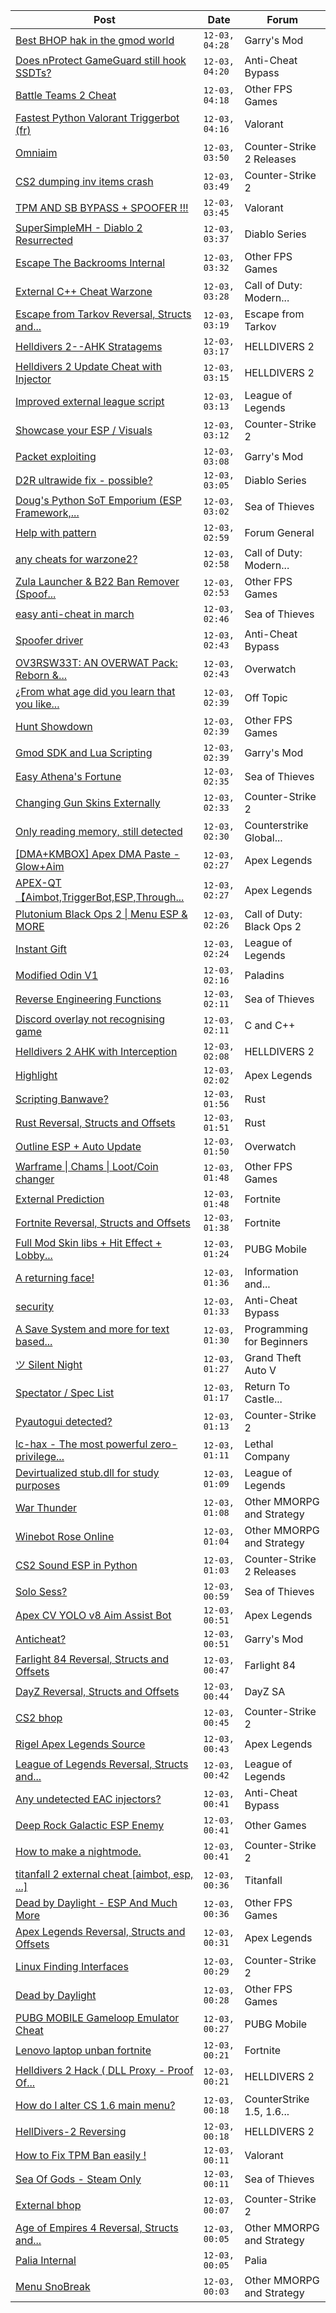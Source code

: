 |Post|Date|Forum|
|----|----|-----|
|[Best BHOP hak in the gmod world](https://www.unknowncheats.me/forum/garry-s-mod/626940-bhop-hak-gmod-world.html)|`12-03, 04:28`|Garry's Mod|
|[Does nProtect GameGuard still hook SSDTs?](https://www.unknowncheats.me/forum/anti-cheat-bypass/626939-nprotect-gameguard-hook-ssdts.html)|`12-03, 04:20`|Anti-Cheat Bypass|
|[Battle Teams 2 Cheat](https://www.unknowncheats.me/forum/other-fps-games/622789-battle-teams-2-cheat.html)|`12-03, 04:18`|Other FPS Games|
|[Fastest Python Valorant Triggerbot (fr)](https://www.unknowncheats.me/forum/valorant/612762-fastest-python-valorant-triggerbot-fr.html)|`12-03, 04:16`|Valorant|
|[Omniaim](https://www.unknowncheats.me/forum/counter-strike-2-releases/621358-omniaim.html)|`12-03, 03:50`|Counter-Strike 2 Releases|
|[CS2 dumping inv items crash](https://www.unknowncheats.me/forum/counter-strike-2-a/626610-cs2-dumping-inv-items-crash.html)|`12-03, 03:49`|Counter-Strike 2|
|[TPM AND SB BYPASS + SPOOFER !!!](https://www.unknowncheats.me/forum/valorant/623808-tpm-sb-bypass-spoofer.html)|`12-03, 03:45`|Valorant|
|[SuperSimpleMH - Diablo 2 Resurrected](https://www.unknowncheats.me/forum/diablo-series/596291-supersimplemh-diablo-2-resurrected.html)|`12-03, 03:37`|Diablo Series|
|[Escape The Backrooms Internal](https://www.unknowncheats.me/forum/other-fps-games/615556-escape-backrooms-internal.html)|`12-03, 03:32`|Other FPS Games|
|[External C++ Cheat Warzone](https://www.unknowncheats.me/forum/call-of-duty-modern-warfare-iii/626828-external-cheat-warzone.html)|`12-03, 03:28`|Call of Duty: Modern...|
|[Escape from Tarkov Reversal, Structs and...](https://www.unknowncheats.me/forum/escape-from-tarkov/226519-escape-tarkov-reversal-structs-offsets.html)|`12-03, 03:19`|Escape from Tarkov|
|[Helldivers 2--AHK Stratagems](https://www.unknowncheats.me/forum/helldivers-2-a/625227-helldivers-2-ahk-stratagems.html)|`12-03, 03:17`|HELLDIVERS 2|
|[Helldivers 2 Update Cheat with Injector](https://www.unknowncheats.me/forum/helldivers-2-a/626639-helldivers-2-update-cheat-injector.html)|`12-03, 03:15`|HELLDIVERS 2|
|[Improved external league script](https://www.unknowncheats.me/forum/league-of-legends/625738-improved-external-league-script.html)|`12-03, 03:13`|League of Legends|
|[Showcase your ESP / Visuals](https://www.unknowncheats.me/forum/counter-strike-2-a/605571-showcase-esp-visuals.html)|`12-03, 03:12`|Counter-Strike 2|
|[Packet exploiting](https://www.unknowncheats.me/forum/garry-s-mod/626707-packet-exploiting.html)|`12-03, 03:08`|Garry's Mod|
|[D2R ultrawide fix - possible?](https://www.unknowncheats.me/forum/diablo-series/626838-d2r-ultrawide-fix.html)|`12-03, 03:05`|Diablo Series|
|[Doug's Python SoT Emporium (ESP Framework,...](https://www.unknowncheats.me/forum/sea-of-thieves/453603-dougs-python-sot-emporium-esp-framework-offset-builder-sdk-mappings.html)|`12-03, 03:02`|Sea of Thieves|
|[Help with pattern](https://www.unknowncheats.me/forum/forum-general/626930-help-pattern.html)|`12-03, 02:59`|Forum General|
|[any cheats for warzone2?](https://www.unknowncheats.me/forum/call-of-duty-modern-warfare-iii/625943-cheats-warzone2.html)|`12-03, 02:58`|Call of Duty: Modern...|
|[Zula Launcher & B22 Ban Remover (Spoof...](https://www.unknowncheats.me/forum/other-fps-games/626637-zula-launcher-b22-ban-remover-spoof-methods.html)|`12-03, 02:53`|Other FPS Games|
|[easy anti-cheat in march](https://www.unknowncheats.me/forum/sea-of-thieves/626259-easy-anti-cheat-march.html)|`12-03, 02:46`|Sea of Thieves|
|[Spoofer driver](https://www.unknowncheats.me/forum/anti-cheat-bypass/403081-spoofer-driver.html)|`12-03, 02:43`|Anti-Cheat Bypass|
|[OV3RSW33T: AN OVERWAT Pack: Reborn &...](https://www.unknowncheats.me/forum/overwatch/603412-ov3rsw33t-overwat-pack-reborn-recoded.html)|`12-03, 02:43`|Overwatch|
|[¿From what age did you learn that you like...](https://www.unknowncheats.me/forum/off-topic/626713-age-learn-hacks.html)|`12-03, 02:39`|Off Topic|
|[Hunt Showdown](https://www.unknowncheats.me/forum/other-fps-games/350352-hunt-showdown.html)|`12-03, 02:39`|Other FPS Games|
|[Gmod SDK and Lua Scripting](https://www.unknowncheats.me/forum/garry-s-mod/626914-gmod-sdk-lua-scripting.html)|`12-03, 02:39`|Garry's Mod|
|[Easy Athena's Fortune](https://www.unknowncheats.me/forum/sea-of-thieves/624897-easy-athenas-fortune.html)|`12-03, 02:35`|Sea of Thieves|
|[Changing Gun Skins Externally](https://www.unknowncheats.me/forum/counter-strike-2-a/623135-changing-gun-skins-externally.html)|`12-03, 02:33`|Counter-Strike 2|
|[Only reading memory, still detected](https://www.unknowncheats.me/forum/counterstrike-global-offensive/129159-reading-memory-detected.html)|`12-03, 02:30`|Counterstrike Global...|
|[\[DMA+KMBOX\] Apex DMA Paste - Glow+Aim](https://www.unknowncheats.me/forum/apex-legends/622378-dma-kmbox-apex-dma-paste-glow-aim.html)|`12-03, 02:27`|Apex Legends|
|[APEX-QT【Aimbot,TriggerBot,ESP,Through...](https://www.unknowncheats.me/forum/apex-legends/610936-apex-qt-aimbot-triggerbot-esp-assistance-dma.html)|`12-03, 02:27`|Apex Legends|
|[Plutonium Black Ops 2 \| Menu ESP & MORE](https://www.unknowncheats.me/forum/call-of-duty-black-ops-2-a/466909-plutonium-black-ops-2-menu-esp.html)|`12-03, 02:26`|Call of Duty: Black Ops 2|
|[Instant Gift](https://www.unknowncheats.me/forum/league-of-legends/624258-instant-gift.html)|`12-03, 02:24`|League of Legends|
|[Modified Odin V1](https://www.unknowncheats.me/forum/paladins/585919-modified-odin-v1.html)|`12-03, 02:16`|Paladins|
|[Reverse Engineering Functions](https://www.unknowncheats.me/forum/sea-of-thieves/626823-reverse-engineering-functions.html)|`12-03, 02:11`|Sea of Thieves|
|[Discord overlay not recognising game](https://www.unknowncheats.me/forum/c-and-c-/626867-discord-overlay-recognising-game.html)|`12-03, 02:11`|C and C++|
|[Helldivers 2 AHK with Interception](https://www.unknowncheats.me/forum/helldivers-2-a/626461-helldivers-2-ahk-interception.html)|`12-03, 02:08`|HELLDIVERS 2|
|[Highlight](https://www.unknowncheats.me/forum/apex-legends/626821-highlight.html)|`12-03, 02:02`|Apex Legends|
|[Scripting Banwave?](https://www.unknowncheats.me/forum/rust/626923-scripting-banwave.html)|`12-03, 01:56`|Rust|
|[Rust Reversal, Structs and Offsets](https://www.unknowncheats.me/forum/rust/164256-rust-reversal-structs-offsets.html)|`12-03, 01:51`|Rust|
|[Outline ESP + Auto Update](https://www.unknowncheats.me/forum/overwatch/592937-outline-esp-auto-update.html)|`12-03, 01:50`|Overwatch|
|[Warframe \| Chams \| Loot/Coin changer](https://www.unknowncheats.me/forum/other-fps-games/600451-warframe-chams-loot-coin-changer.html)|`12-03, 01:48`|Other FPS Games|
|[External Prediction](https://www.unknowncheats.me/forum/fortnite/624698-external-prediction.html)|`12-03, 01:48`|Fortnite|
|[Fortnite Reversal, Structs and Offsets](https://www.unknowncheats.me/forum/fortnite/235061-fortnite-reversal-structs-offsets.html)|`12-03, 01:38`|Fortnite|
|[Full Mod Skin libs + Hit Effect + Lobby...](https://www.unknowncheats.me/forum/pubg-mobile/623873-mod-skin-libs-hit-effect-lobby-kill-msg-deadbox-v3-0-a.html)|`12-03, 01:24`|PUBG Mobile|
|[A returning face!](https://www.unknowncheats.me/forum/information-and-announcements/626849-returning.html)|`12-03, 01:36`|Information and...|
|[security](https://www.unknowncheats.me/forum/anti-cheat-bypass/626731-security.html)|`12-03, 01:33`|Anti-Cheat Bypass|
|[A Save System and more for text based...](https://www.unknowncheats.me/forum/programming-for-beginners/626865-save-system-text-based-adventure-game.html)|`12-03, 01:30`|Programming for Beginners|
|[ツ Silent Night](https://www.unknowncheats.me/forum/grand-theft-auto-v/604599-silent-night.html)|`12-03, 01:27`|Grand Theft Auto V|
|[Spectator / Spec List](https://www.unknowncheats.me/forum/return-to-castle-wolfenstein/614348-spectator-spec-list.html)|`12-03, 01:17`|Return To Castle...|
|[Pyautogui detected?](https://www.unknowncheats.me/forum/counter-strike-2-a/626918-pyautogui-detected.html)|`12-03, 01:13`|Counter-Strike 2|
|[lc-hax - The most powerful zero-privilege...](https://www.unknowncheats.me/forum/lethal-company/617830-lc-hax-powerful-zero-privilege-lethal-company-internal-cheat.html)|`12-03, 01:11`|Lethal Company|
|[Devirtualized stub.dll for study purposes](https://www.unknowncheats.me/forum/league-of-legends/626917-devirtualized-stub-dll-study-purposes.html)|`12-03, 01:09`|League of Legends|
|[War Thunder](https://www.unknowncheats.me/forum/other-mmorpg-and-strategy/85949-war-thunder.html)|`12-03, 01:08`|Other MMORPG and Strategy|
|[Winebot Rose Online](https://www.unknowncheats.me/forum/other-mmorpg-and-strategy/625663-winebot-rose-online.html)|`12-03, 01:04`|Other MMORPG and Strategy|
|[CS2 Sound ESP in Python](https://www.unknowncheats.me/forum/counter-strike-2-releases/617907-cs2-sound-esp-python.html)|`12-03, 01:03`|Counter-Strike 2 Releases|
|[Solo Sess?](https://www.unknowncheats.me/forum/sea-of-thieves/626916-solo-sess.html)|`12-03, 00:59`|Sea of Thieves|
|[Apex CV YOLO v8 Aim Assist Bot](https://www.unknowncheats.me/forum/apex-legends/624584-apex-cv-yolo-v8-aim-assist-bot.html)|`12-03, 00:51`|Apex Legends|
|[Anticheat?](https://www.unknowncheats.me/forum/garry-s-mod/621512-anticheat.html)|`12-03, 00:51`|Garry's Mod|
|[Farlight 84 Reversal, Structs and Offsets](https://www.unknowncheats.me/forum/farlight-84-a/580566-farlight-84-reversal-structs-offsets.html)|`12-03, 00:47`|Farlight 84|
|[DayZ Reversal, Structs and Offsets](https://www.unknowncheats.me/forum/dayz-sa/104269-dayz-reversal-structs-offsets.html)|`12-03, 00:44`|DayZ SA|
|[CS2 bhop](https://www.unknowncheats.me/forum/counter-strike-2-a/626904-cs2-bhop.html)|`12-03, 00:45`|Counter-Strike 2|
|[Rigel Apex Legends Source](https://www.unknowncheats.me/forum/apex-legends/623179-rigel-apex-legends-source.html)|`12-03, 00:43`|Apex Legends|
|[League of Legends Reversal, Structs and...](https://www.unknowncheats.me/forum/league-of-legends/310587-league-legends-reversal-structs-offsets.html)|`12-03, 00:42`|League of Legends|
|[Any undetected EAC injectors?](https://www.unknowncheats.me/forum/anti-cheat-bypass/626835-undetected-eac-injectors.html)|`12-03, 00:41`|Anti-Cheat Bypass|
|[Deep Rock Galactic ESP Enemy](https://www.unknowncheats.me/forum/other-games/626582-deep-rock-galactic-esp-enemy.html)|`12-03, 00:41`|Other Games|
|[How to make a nightmode.](https://www.unknowncheats.me/forum/counter-strike-2-a/626888-nightmode.html)|`12-03, 00:41`|Counter-Strike 2|
|[titanfall 2 external cheat \[aimbot, esp, ...\]](https://www.unknowncheats.me/forum/titanfall/469406-titanfall-2-external-cheat-aimbot-esp.html)|`12-03, 00:36`|Titanfall|
|[Dead by Daylight - ESP And Much More](https://www.unknowncheats.me/forum/other-fps-games/625890-dead-daylight-esp.html)|`12-03, 00:36`|Other FPS Games|
|[Apex Legends Reversal, Structs and Offsets](https://www.unknowncheats.me/forum/apex-legends/319804-apex-legends-reversal-structs-offsets.html)|`12-03, 00:31`|Apex Legends|
|[Linux Finding Interfaces](https://www.unknowncheats.me/forum/counter-strike-2-a/626913-linux-finding-interfaces.html)|`12-03, 00:29`|Counter-Strike 2|
|[Dead by Daylight](https://www.unknowncheats.me/forum/other-fps-games/178856-dead-daylight.html)|`12-03, 00:28`|Other FPS Games|
|[PUBG MOBILE Gameloop Emulator Cheat](https://www.unknowncheats.me/forum/pubg-mobile/576303-pubg-mobile-gameloop-emulator-cheat.html)|`12-03, 00:27`|PUBG Mobile|
|[Lenovo laptop unban fortnite](https://www.unknowncheats.me/forum/fortnite/626911-lenovo-laptop-unban-fortnite.html)|`12-03, 00:21`|Fortnite|
|[Helldivers 2 Hack ( DLL Proxy - Proof Of...](https://www.unknowncheats.me/forum/helldivers-2-a/625832-helldivers-2-hack-dll-proxy-proof-concept.html)|`12-03, 00:21`|HELLDIVERS 2|
|[How do I alter CS 1.6 main menu?](https://www.unknowncheats.me/forum/counterstrike-1-5-1-6-and-mods/625127-alter-cs-1-6-main-menu.html)|`12-03, 00:18`|CounterStrike 1.5, 1.6...|
|[HellDivers-2 Reversing](https://www.unknowncheats.me/forum/helldivers-2-a/623128-helldivers-2-reversing.html)|`12-03, 00:18`|HELLDIVERS 2|
|[How to Fix TPM Ban easily !](https://www.unknowncheats.me/forum/valorant/626786-fix-tpm-ban-easily.html)|`12-03, 00:11`|Valorant|
|[Sea Of Gods - Steam Only](https://www.unknowncheats.me/forum/sea-of-thieves/614719-sea-gods-steam.html)|`12-03, 00:11`|Sea of Thieves|
|[External bhop](https://www.unknowncheats.me/forum/counter-strike-2-a/626779-external-bhop.html)|`12-03, 00:07`|Counter-Strike 2|
|[Age of Empires 4 Reversal, Structs and...](https://www.unknowncheats.me/forum/other-mmorpg-and-strategy/589592-age-empires-4-reversal-structs-offsets.html)|`12-03, 00:05`|Other MMORPG and Strategy|
|[Palia Internal](https://www.unknowncheats.me/forum/palia/598138-palia-internal.html)|`12-03, 00:05`|Palia|
|[Menu SnoBreak](https://www.unknowncheats.me/forum/other-mmorpg-and-strategy/620147-menu-snobreak.html)|`12-03, 00:03`|Other MMORPG and Strategy|
